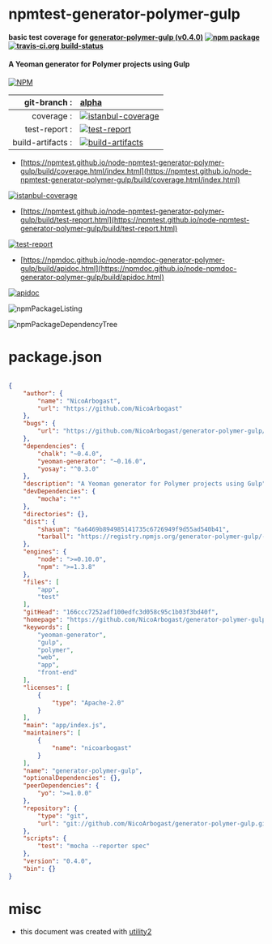 # npmtest-generator-polymer-gulp

#### basic test coverage for  [generator-polymer-gulp (v0.4.0)](https://github.com/NicoArbogast/generator-polymer-gulp)  [![npm package](https://img.shields.io/npm/v/npmtest-generator-polymer-gulp.svg?style=flat-square)](https://www.npmjs.org/package/npmtest-generator-polymer-gulp) [![travis-ci.org build-status](https://api.travis-ci.org/npmtest/node-npmtest-generator-polymer-gulp.svg)](https://travis-ci.org/npmtest/node-npmtest-generator-polymer-gulp)

#### A Yeoman generator for Polymer projects using Gulp

[![NPM](https://nodei.co/npm/generator-polymer-gulp.png?downloads=true&downloadRank=true&stars=true)](https://www.npmjs.com/package/generator-polymer-gulp)

| git-branch : | [alpha](https://github.com/npmtest/node-npmtest-generator-polymer-gulp/tree/alpha)|
|--:|:--|
| coverage : | [![istanbul-coverage](https://npmtest.github.io/node-npmtest-generator-polymer-gulp/build/coverage.badge.svg)](https://npmtest.github.io/node-npmtest-generator-polymer-gulp/build/coverage.html/index.html)|
| test-report : | [![test-report](https://npmtest.github.io/node-npmtest-generator-polymer-gulp/build/test-report.badge.svg)](https://npmtest.github.io/node-npmtest-generator-polymer-gulp/build/test-report.html)|
| build-artifacts : | [![build-artifacts](https://npmtest.github.io/node-npmtest-generator-polymer-gulp/glyphicons_144_folder_open.png)](https://github.com/npmtest/node-npmtest-generator-polymer-gulp/tree/gh-pages/build)|

- [https://npmtest.github.io/node-npmtest-generator-polymer-gulp/build/coverage.html/index.html](https://npmtest.github.io/node-npmtest-generator-polymer-gulp/build/coverage.html/index.html)

[![istanbul-coverage](https://npmtest.github.io/node-npmtest-generator-polymer-gulp/build/screenCapture.buildCi.browser.%252Ftmp%252Fbuild%252Fcoverage.lib.html.png)](https://npmtest.github.io/node-npmtest-generator-polymer-gulp/build/coverage.html/index.html)

- [https://npmtest.github.io/node-npmtest-generator-polymer-gulp/build/test-report.html](https://npmtest.github.io/node-npmtest-generator-polymer-gulp/build/test-report.html)

[![test-report](https://npmtest.github.io/node-npmtest-generator-polymer-gulp/build/screenCapture.buildCi.browser.%252Ftmp%252Fbuild%252Ftest-report.html.png)](https://npmtest.github.io/node-npmtest-generator-polymer-gulp/build/test-report.html)

- [https://npmdoc.github.io/node-npmdoc-generator-polymer-gulp/build/apidoc.html](https://npmdoc.github.io/node-npmdoc-generator-polymer-gulp/build/apidoc.html)

[![apidoc](https://npmdoc.github.io/node-npmdoc-generator-polymer-gulp/build/screenCapture.buildCi.browser.%252Ftmp%252Fbuild%252Fapidoc.html.png)](https://npmdoc.github.io/node-npmdoc-generator-polymer-gulp/build/apidoc.html)

![npmPackageListing](https://npmtest.github.io/node-npmtest-generator-polymer-gulp/build/screenCapture.npmPackageListing.svg)

![npmPackageDependencyTree](https://npmtest.github.io/node-npmtest-generator-polymer-gulp/build/screenCapture.npmPackageDependencyTree.svg)



# package.json

```json

{
    "author": {
        "name": "NicoArbogast",
        "url": "https://github.com/NicoArbogast"
    },
    "bugs": {
        "url": "https://github.com/NicoArbogast/generator-polymer-gulp/issues"
    },
    "dependencies": {
        "chalk": "~0.4.0",
        "yeoman-generator": "~0.16.0",
        "yosay": "^0.3.0"
    },
    "description": "A Yeoman generator for Polymer projects using Gulp",
    "devDependencies": {
        "mocha": "*"
    },
    "directories": {},
    "dist": {
        "shasum": "6a6469b894985141735c6726949f9d55ad540b41",
        "tarball": "https://registry.npmjs.org/generator-polymer-gulp/-/generator-polymer-gulp-0.4.0.tgz"
    },
    "engines": {
        "node": ">=0.10.0",
        "npm": ">=1.3.8"
    },
    "files": [
        "app",
        "test"
    ],
    "gitHead": "166ccc7252adf100edfc3d058c95c1b03f3bd40f",
    "homepage": "https://github.com/NicoArbogast/generator-polymer-gulp",
    "keywords": [
        "yeoman-generator",
        "gulp",
        "polymer",
        "web",
        "app",
        "front-end"
    ],
    "licenses": [
        {
            "type": "Apache-2.0"
        }
    ],
    "main": "app/index.js",
    "maintainers": [
        {
            "name": "nicoarbogast"
        }
    ],
    "name": "generator-polymer-gulp",
    "optionalDependencies": {},
    "peerDependencies": {
        "yo": ">=1.0.0"
    },
    "repository": {
        "type": "git",
        "url": "git://github.com/NicoArbogast/generator-polymer-gulp.git"
    },
    "scripts": {
        "test": "mocha --reporter spec"
    },
    "version": "0.4.0",
    "bin": {}
}
```



# misc
- this document was created with [utility2](https://github.com/kaizhu256/node-utility2)
